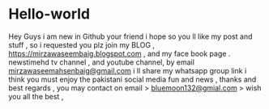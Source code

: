 # Hello-world
Hey Guys i am new in Github your friend i hope so you ll like my post and stuff , so i requested you plz join my BLOG , https://mirzawaseembaig.blogspot.com , and my face book page . newstimehd tv channel , and youtube channel, by email mirzawaseemahsenbaig@gmail.com i ll share my whatsapp group link i think you must enjoy the pakistani social media fun and news , thanks and best regards , you may contact on email > bluemoon132@gmial.com > wish you all the best , 
